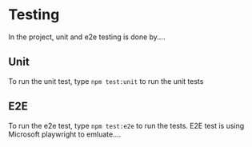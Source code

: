 # Testing
In the project, unit and e2e testing is done by....

## Unit
To run the unit test, type `npm test:unit` to run the unit tests

## E2E
To run the e2e test, type `npm test:e2e` to run the tests. E2E test is using Microsoft playwright to emluate....